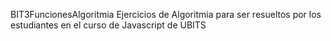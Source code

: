 BIT3FuncionesAlgoritmia
Ejercicios de Algoritmia para ser resueltos por los estudiantes en el curso de Javascript de UBITS
